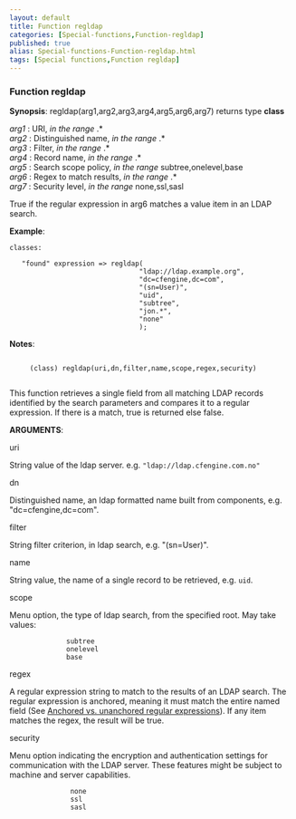```yaml
---
layout: default
title: Function regldap
categories: [Special-functions,Function-regldap]
published: true
alias: Special-functions-Function-regldap.html
tags: [Special functions,Function regldap]
---
```


### Function regldap

**Synopsis**: regldap(arg1,arg2,arg3,arg4,arg5,arg6,arg7) returns type
**class**

  
 *arg1* : URI, *in the range* .\*   
 *arg2* : Distinguished name, *in the range* .\*   
 *arg3* : Filter, *in the range* .\*   
 *arg4* : Record name, *in the range* .\*   
 *arg5* : Search scope policy, *in the range* subtree,onelevel,base   
 *arg6* : Regex to match results, *in the range* .\*   
 *arg7* : Security level, *in the range* none,ssl,sasl   

True if the regular expression in arg6 matches a value item in an LDAP
search.

**Example**:  
   

```cf3
classes:

   "found" expression => regldap(
                                "ldap://ldap.example.org",
                                "dc=cfengine,dc=com",
                                "(sn=User)",
                                "uid",
                                "subtree",
                                "jon.*",
                                "none"
                                );
```

**Notes**:  
   

```cf3
     
     (class) regldap(uri,dn,filter,name,scope,regex,security)
     
```

This function retrieves a single field from all matching LDAP records
identified by the search parameters and compares it to a regular
expression. If there is a match, true is returned else false.

**ARGUMENTS**:

uri

String value of the ldap server. e.g. `"ldap://ldap.cfengine.com.no"`   

dn

Distinguished name, an ldap formatted name built from components, e.g.
"dc=cfengine,dc=com".   

filter

String filter criterion, in ldap search, e.g. "(sn=User)".   

name

String value, the name of a single record to be retrieved, e.g. `uid`.
  

scope

Menu option, the type of ldap search, from the specified root. May take
values:

```cf3
              subtree
              onelevel
              base
```

  

regex

A regular expression string to match to the results of an LDAP search.
The regular expression is anchored, meaning it must match the entire
named field (See [Anchored vs. unanchored regular
expressions](#Anchored-vs_002e-unanchored-regular-expressions)). If any
item matches the regex, the result will be true.   

security

Menu option indicating the encryption and authentication settings for
communication with the LDAP server. These features might be subject to
machine and server capabilities.

```cf3
               none
               ssl
               sasl
```
